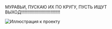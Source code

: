 МУРАВЬИ, ПУСКАЮ ИХ ПО КРУГУ, ПУСТЬ ИЩУТ ВЫХОД!!!!!!!!!!!!!!!!!!!!!!!!!!!!!!!!

![Иллюстрация к проекту](https://i.imgur.com/064BNXT.jpg)
